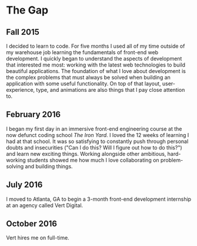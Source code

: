 # The Gap

## Fall 2015 

I decided to learn to code. For five months I used all of my time outside of my warehouse job learning the fundamentals of front-end web development. I quickly began to understand the aspects of development that interested me most: working with the latest web technologies to build beautiful applications. The foundation of what I love about development is the complex problems that must always be solved when building an application with some useful functionality. On top of that layout, user-experience, type, and animations are also things that I pay close attention to. 

## February 2016

I began my first day in an immersive front-end engineering course at the now defunct coding school *The Iron Yard.* I loved the 12 weeks of learning I had at that school. It was so satisfying to constantly push through personal doubts and insecurities ("Can I do this? Will I figure out how to do this?") and learn new exciting things. Working alongside other ambitious, hard-working students showed me how much I love collaborating on problem-solving and building things.

## July 2016

I moved to Atlanta, GA to begin a 3-month front-end development internship at an agency called Vert Digital.

## October 2016

Vert hires me on full-time. 

